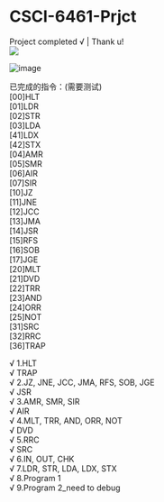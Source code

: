 # CSCI-6461-Prjct
Project completed √ | Thank u!<br>
<a target="_blank" href=""><img src="https://img.shields.io/jenkins/s/https/jenkins.qa.ubuntu.com/view/Precise/view/All%20Precise/job/precise-desktop-amd64_default.svg"></a><br>

![image](https://user-images.githubusercontent.com/9525971/226498414-eccc29f5-36ad-4b94-a8fd-f670ada4efc9.png)

已完成的指令：(需要测试)<br>
[00]HLT<br>
[01]LDR<br>
[02]STR<br>
[03]LDA<br>
[41]LDX<br>
[42]STX<br>
[04]AMR<br>
[05]SMR<br>
[06]AIR<br>
[07]SIR<br>
[10]JZ<br>
[11]JNE<br>
[12]JCC<br>
[13]JMA<br>
[14]JSR<br>
[15]RFS<br>
[16]SOB<br>
[17]JGE<br>
[20]MLT<br>
[21]DVD<br>
[22]TRR<br>
[23]AND<br>
[24]ORR<br>
[25]NOT<br>
[31]SRC<br>
[32]RRC<br>
[36]TRAP<br>

√ 1.HLT<br> 
√ TRAP<br>
√ 2.JZ, JNE, JCC, JMA, RFS, SOB, JGE<br>
√  JSR<br>
√ 3.AMR, SMR, SIR<br>
√ AIR<br>
√ 4.MLT, TRR, AND, ORR, NOT<br>
√ DVD<br>
√ 5.RRC<br>
√  SRC<br>
√ 6.IN, OUT, CHK<br>
√ 7.LDR, STR, LDA, LDX, STX<br>
√ 8.Program 1<br>
√ 9.Program 2_need to debug<br>
